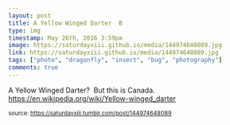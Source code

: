 ```yaml
---
layout: post
title: A Yellow Winged Darter  B
type: img
timestamp: May 26th, 2016 3:59pm
image: https://saturdayxiii.github.io/media/144974648089.jpg
link: https://saturdayxiii.github.io/media/144974648089.jpg
tags: ["photo", "dragonfly", "insect", "bug", "photography"]
comments: true
---
```


A Yellow Winged Darter?  But this is Canada.
<a href="https://en.wikipedia.org/wiki/Yellow-winged_darter" target="_blank">https://en.wikipedia.org/wiki/Yellow-winged_darter</a><br/>
 
  
<small>source: https://saturdayxiii.tumblr.com/post/144974648089</small>